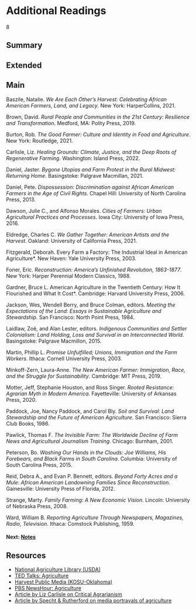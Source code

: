 # Additional Readings

8

## Summary

## Extended

## Main

Baszile, Natalie. *We Are Each Other’s Harvest: Celebrating African American Farmers, Land, and Legacy*. New York: HarperCollins, 2021.

Brown, David. *Rural People and Communities in the 21st Century: Resilience and Transformation*. Medford, MA: Polity Press, 2019.

Burton, Rob. *The Good Farmer: Culture and Identity in Food and Agriculture*. New York: Routledge, 2021. 

Carlisle, Liz. *Healing Grounds: Climate, Justice, and the Deep Roots of Regenerative Farming*. Washington: Island Press, 2022.

Daniel, Jaster. *Bygone Utopias and Farm Protest in the Rural Midwest: Returning Home*. Basingstoke: Palgrave Macmillan, 2021. 

Daniel, Pete. *Dispossession: Discrimination against African American Farmers in the Age of Civil Rights*. Chapel Hill: University of North Carolina Press, 2013. 

Dawson, Julie C., and Alfonso Morales. *Cities of Farmers: Urban Agricultural Practices and Processes*. Iowa City: University of Iowa Press, 2016. 

Eldredge, Charles C. *We Gather Together: American Artists and the Harvest*. Oakland: University of California Press, 2021.

Fitzgerald, Deborah. Every Farm a Factory: The Industrial Ideal in American Agriculture*. New Haven: Yale University Press, 2003.

Foner, Eric. *Reconstruction: America’s Unfinished Revolution, 1863-1877*. New York: Harper Perennial Modern Classics, 1988.

Gardner, Bruce L. American Agriculture in the Twentieth Century: How It Flourished and What It Cost*. Cambridge: Harvard University Press, 2006.

Jackson, Wes, Wendell Berry, and Bruce Colman, editors. *Meeting the Expectations of the Land: Essays in Sustainable Agriculture and Stewardship*. San Francisco: North Point Press, 1984.

Laidlaw, Zoë, and Alan Lester, editors. *Indigenous Communities and Settler Colonialism: Land Holding, Loss and Survival in an Interconnected World*. Basingstoke: Palgrave Macmillon, 2015. 

Martin, Phillip L. *Promise Unfulfilled; Unions, Immigration and the Farm Workers*. Ithaca: Cornell University Press, 2003.

Minkoff-Zern, Laura-Anne. *The New American Farmer: Immigration, Race, and the Struggle for Sustainability*. Cambridge: MIT Press, 2019.

Motter, Jeff, Stephanie Houston, and Ross Singer. *Rooted Resistance: Agrarian Myth in Modern America*. Fayetteville: University of Arkansas Press, 2020. 

Paddock, Joe, Nancy Paddock, and Carol Bly. *Soil and Survival: Land Stewardship and the Future of American Agriculture*. San Francisco: Sierra Club Books, 1986. 

Pawlick, Thomas F. *The Invisible Farm: The Worldwide Decline of Farm News and Agricultural Journalism Training*. Chicago: Burnham, 2001.

Peterson, Bo. *Washing Our Hands in the Clouds: Joe Williams, His Forebears, and Black Farms in South Carolina*. Columbia: University of South Carolina Press, 2015. 

Reid, Debra A., and Evan P. Bennett, editors. *Beyond Forty Acres and a Mule: African American Landowning Families Since Reconstruction*. Gainesville: University Press of Florida, 2012. 

Strange, Marty. *Family Farming: A New Economic Vision*. Lincoln: University of Nebraska Press, 2008. 

Ward, William B. *Reporting Agriculture Through Newspapers, Magazines, Radio, Television*. Ithaca: Comstock Publishing, 1959. 

#### Next: [Notes](/exhibits/stories-of-the-land/notes)
  
## Resources

-	[National Agriculture Library (USDA)](https://www.nal.usda.gov/)
-	[TED Talks: Agriculture](https://www.ted.com/topics/agriculture)
-	[Harvest Public Media (KOSU-Oklahoma)](https://www.kosu.org/people/harvest-public-media)
-	[PBS NewsHour: Agriculture](https://www.pbs.org/newshour/tag/agriculture)
-	[Article by Liz Carlisle on Critical Agrarianism](https://www.researchgate.net/publication/271934582_Critical_agrarianism)
-	[Article by Specht & Rutherford on media portrayals of agriculture](https://newprairiepress.org/cgi/viewcontent.cgi?article=1130&context=jac)
